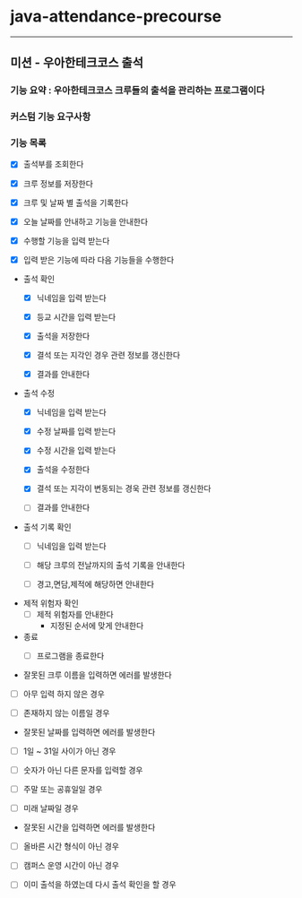 # java-attendance-precourse

---

## 미션 - 우아한테크코스 출석

### 기능 요약 : 우아한테크코스 크루들의 출석을 관리하는 프로그램이다

### 커스텀 기능 요구사항

### 기능 목록
- [x] 출석부를 조회한다


- [x] 크루 정보를 저장한다


- [x] 크루 및 날짜 별 출석을 기록한다


- [x] 오늘 날짜를 안내하고 기능을 안내한다


- [x] 수행할 기능을 입력 받는다


- [x] 입력 받은 기능에 따라 다음 기능들을 수행한다


- 출석 확인
  - [x] 닉네임을 입력 받는다
  - [x] 등교 시간을 입력 받는다
  - [x] 출석을 저장한다
  - [x] 결석 또는 지각인 경우 관련 정보를 갱신한다
  - [x] 결과를 안내한다


- 출석 수정
  - [x] 닉네임을 입력 받는다
  - [x] 수정 날짜를 입력 받는다
  - [x] 수정 시간을 입력 받는다
  - [x] 출석을 수정한다
  - [x] 결석 또는 지각이 변동되는 경욱 관련 정보를 갱신한다
  - [ ] 결과를 안내한다


- 출석 기록 확인
  - [ ] 닉네임을 입력 받는다
  - [ ] 해당 크루의 전날까지의 출석 기록을 안내한다
  - [ ] 경고,면담,제적에 해당하면 안내한다


- 제적 위험자 확인
  - [ ] 제적 위험자를 안내한다
    - 지정된 순서에 맞게 안내한다


- 종료
  - [ ] 프로그램을 종료한다


- 잘못된 크루 이름을 입력하면 에러를 발생한다
- [ ] 아무 입력 하지 않은 경우
- [ ] 존재하지 않는 이름일 경우


- 잘못된 날짜를 입력하면 에러를 발생한다
- [ ] 1일 ~ 31일 사이가 아닌 경우
- [ ] 숫자가 아닌 다른 문자를 입력할 경우
- [ ] 주말 또는 공휴일일 경우
- [ ] 미래 날짜일 경우


- 잘못된 시간을 입력하면 에러를 발생한다
- [ ] 올바른 시간 형식이 아닌 경우
- [ ] 캠퍼스 운영 시간이 아닌 경우


- [ ] 이미 출석을 하였는데 다시 출석 확인을 할 경우